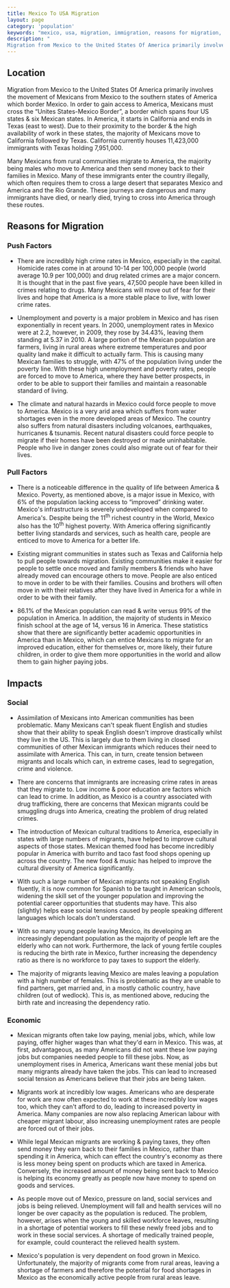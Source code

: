 ```yaml
---
title: Mexico To USA Migration
layout: page
category: 'population'
keywords: "mexico, usa, migration, immigration, reasons for migration, mexico to usa migration reasons, immigration, illegal immigration"
description: "
Migration from Mexico to the United States Of America primarily involves the movement of Mexicans from Mexico to the southern states of America which border Mexico. In order to gain access to America, Mexicans must cross the “Unites States-Mexico Border”, a border which spans four US states & six Mexican states. In America, it starts in California and ends in Texas (east to west)."
---
```


## Location

Migration from Mexico to the United States Of America primarily involves the movement of Mexicans from Mexico to the southern states of America which border Mexico. In order to gain access to America, Mexicans must cross the “Unites States-Mexico Border”, a border which spans four US states & six Mexican states. In America, it starts in California and ends in Texas (east to west). Due to their proximity to the border & the high availability of work in these states, the majority of Mexicans move to California followed by Texas. California currently houses 11,423,000 immigrants with Texas holding 7,951,000. 

Many Mexicans from rural communities migrate to America, the majority being males who move to America and then send money back to their families in Mexico. Many of these immigrants enter the country illegally, which often requires them to cross a large desert that separates Mexico and America and the Rio Grande. These journeys are dangerous and many immigrants have died, or nearly died, trying to cross into America through these routes. 

## Reasons for Migration

### Push Factors

- There are incredibly high crime rates in Mexico, especially in the capital. Homicide rates come in at around 10-14 per 100,000 people (world average 10.9 per 100,000) and drug related crimes are a major concern. It is thought that in the past five years, 47,500 people have been killed in crimes relating to drugs. Many Mexicans will move out of fear for their lives and hope that America is a more stable place to live, with lower crime rates. 

- Unemployment and poverty is a major problem in Mexico and has risen exponentially in recent years. In 2000, unemployment rates in Mexico were at 2.2, however, in 2009, they rose by 34.43%, leaving them standing at 5.37 in 2010. A large portion of the Mexican population are farmers, living in rural areas where extreme temperatures and poor quality land make it difficult to actually farm. This is causing many Mexican families to struggle, with 47% of the population living under the poverty line. With these high unemployment and poverty rates, people are forced to move to America, where they have better prospects, in order to be able to support their families and maintain a reasonable standard of living. 

- The climate and natural hazards in Mexico could force people to move to America. Mexico is a very arid area which suffers from water shortages even in the more developed areas of Mexico. The country also suffers from natural disasters including volcanoes, earthquakes, hurricanes & tsunamis. Recent natural disasters could force people to migrate if their homes have been destroyed or made uninhabitable. People who live in danger zones could also migrate out of fear for their lives. 

### Pull Factors

- There is a noticeable difference in the quality of life between America & Mexico. Poverty, as mentioned above, is a major issue in Mexico, with 6% of the population lacking access to “improved” drinking water. Mexico's infrastructure is severely undeveloped when compared to America's. Despite being the 11<sup>th</sup> richest country in the World, Mexico also has the 10<sup>th</sup> highest poverty. With America offering significantly better living standards and services, such as health care, people are enticed to move to America for a better life. 

- Existing migrant communities in states such as Texas and California help to pull people towards migration. Existing communities make it easier for people to settle once moved and family members & friends who have already moved can encourage others to move. People are also enticed to move in order to be with their families. Cousins and brothers will often move in with their relatives after they have lived in America for a while in order to be with their family.

- 86.1% of the Mexican population can read & write versus 99% of the population in America. In addition, the majority of students in Mexico finish school at the age of 14, versus 16 in America. These statistics show that there are significantly better academic opportunities in America than in Mexico, which can entice Mexicans to migrate for an improved education, either for themselves or, more likely, their future children, in order to give them more opportunities in the world and allow them to gain higher paying jobs. 

## Impacts

### Social

- Assimilation of Mexicans into American communities has been problematic. Many Mexicans can't speak fluent English and studies show that their ability to speak English doesn't improve drastically whilst they live in the US. This is largely due to them living in closed communities of other Mexican immigrants which reduces their need to assimilate with America. This can, in turn, create tension between migrants and locals which can, in extreme cases, lead to segregation, crime and violence. 

- There are concerns that immigrants are increasing crime rates in areas that they migrate to. Low income & poor education are factors which can lead to crime. In addition, as Mexico is a country associated with drug trafficking, there are concerns that Mexican migrants could be smuggling drugs into America, creating the problem of drug related crimes. 

- The introduction of Mexican cultural traditions to America, especially in states with large numbers of migrants, have helped to improve cultural aspects of those states. Mexican themed food has become incredibly popular in America with burrito and taco fast food shops opening up across the country. The new food & music has helped to improve the cultural diversity of America significantly. 

- With such a large number of Mexican migrants not speaking English fluently, it is now common for Spanish to be taught in American schools, widening the skill set of the younger population and improving the potential career opportunities that students may have. This also (slightly) helps ease social tensions caused by people speaking different languages which locals don't understand.  

- With so many young people leaving Mexico, its developing an increasingly dependant population as the majority of people left are the elderly who can not work. Furthermore, the lack of young fertile couples is reducing the birth rate in Mexico, further increasing the dependency ratio as there is no workforce to pay taxes to support the elderly. 

- The majority of migrants leaving Mexico are males leaving a population with a high number of females. This is problematic as they are unable to find partners, get married and, in a mostly catholic country, have children (out of wedlock). This is, as mentioned above, reducing the birth rate and increasing the dependency ratio.

### Economic

- Mexican migrants often take low paying, menial jobs, which, while low paying, offer higher wages than what they'd earn in Mexico. This was, at first, advantageous, as many Americans did not want these low paying jobs but companies needed people to fill these jobs. Now, as unemployment rises in America, Americans want these menial jobs but many migrants already have taken the jobs. This can lead to increased social tension as Americans believe that their jobs are being taken. 

- Migrants work at incredibly low wages. Americans who are desperate for work are now often expected to work at these incredibly low wages too, which they can't afford to do, leading to increased poverty in America. Many companies are now also replacing American labour with cheaper migrant labour, also increasing unemployment rates are people are forced out of their jobs.

- While legal Mexican migrants are working & paying taxes, they often send money they earn back to their families in Mexico, rather than spending it in America, which can effect the country's economy as there is less money being spent on products which are taxed in America. Conversely, the increased amount of money being sent back to Mexico is helping its economy greatly as people now have money to spend on goods and services.

- As people move out of Mexico, pressure on land, social services and jobs is being relieved. Unemployment will fall and health services will no longer be over capacity as the population is reduced. The problem, however, arises when the young and skilled workforce leaves, resulting in a shortage of potential workers to fill these newly freed jobs and to work in these social services. A shortage of medically trained people, for example, could counteract the relieved health system. 

- Mexico's population is very dependent on food grown in Mexico. Unfortunately, the majority of migrants come from rural areas, leaving a shortage of farmers and therefore the potential for food shortages in Mexico as the economically active people from rural areas leave. 